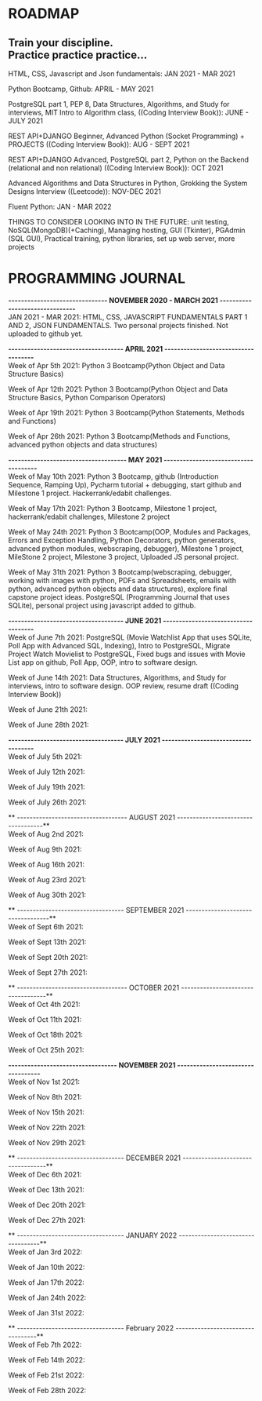 # ROADMAP

## Train your discipline. </br> Practice practice practice...

HTML, CSS, Javascript and Json fundamentals: JAN 2021 - MAR 2021


Python Bootcamp, Github: APRIL - MAY 2021


PostgreSQL part 1, PEP 8, Data Structures, Algorithms, and Study for interviews, MIT Intro to Algorithm class, ((Coding Interview Book)): JUNE - JULY 2021


REST API+DJANGO Beginner, Advanced Python (Socket Programming) + PROJECTS ((Coding Interview Book)): AUG - SEPT 2021


REST API+DJANGO Advanced, PostgreSQL part 2, Python on the Backend (relational and non relational) ((Coding Interview Book)): OCT 2021


Advanced Algorithms and Data Structures in Python, Grokking the System Designs Interview ((Leetcode)): NOV-DEC 2021


Fluent Python: JAN - MAR 2022


THINGS TO CONSIDER LOOKING INTO IN THE FUTURE: unit testing, NoSQL(MongoDB)(+Caching), Managing hosting, GUI (Tkinter), PGAdmin (SQL GUI), Practical training, python libraries, set up web server, more projects


# PROGRAMMING JOURNAL

**------------------------------- NOVEMBER 2020 - MARCH 2021 -------------------------------** </br>
JAN 2021 - MAR 2021: HTML, CSS, JAVASCRIPT FUNDAMENTALS PART 1 AND 2, JSON FUNDAMENTALS. Two personal projects finished. Not uploaded to github yet. 


**------------------------------------ APRIL 2021 ------------------------------------** </br>
Week of Apr 5th 2021: Python 3 Bootcamp(Python Object and Data Structure Basics)

Week of Apr 12th 2021: Python 3 Bootcamp(Python Object and Data Structure Basics, Python Comparison Operators)

Week of Apr 19th 2021: Python 3 Bootcamp(Python Statements, Methods and Functions)

Week of Apr 26th 2021: Python 3 Bootcamp(Methods and Functions, advanced python objects and data structures)


**------------------------------------- MAY 2021 -------------------------------------** </br>
Week of May 10th 2021: Python 3 Bootcamp, github (Introduction Sequence, Ramping Up), Pycharm tutorial + debugging, start github and Milestone 1 project. Hackerrank/edabit challenges.

Week of May 17th 2021: Python 3 Bootcamp, Milestone 1 project, hackerrank/edabit challenges, Milestone 2 project

Week of May 24th 2021: Python 3 Bootcamp(OOP, Modules and Packages, Errors and Exception Handling, Python Decorators, python generators, advanced python modules, webscraping, debugger), Milestone 1 project, MileStone 2 project, Milestone 3 project, Uploaded JS personal project.

Week of May 31th 2021: Python 3 Bootcamp(webscraping, debugger, working with images with python, PDFs and Spreadsheets, emails with python, advanced python objects and data structures), explore final capstone project ideas. PostgreSQL (Programming Journal that uses SQLite), personal project using javascript added to github.


**------------------------------------ JUNE 2021 ------------------------------------** </br>
Week of June 7th 2021: PostgreSQL (Movie Watchlist App that uses SQLite, Poll App with Advanced SQL, Indexing), Intro to PostgreSQL, Migrate Project Watch Movielist to PostgreSQL, Fixed bugs and issues with Movie List app on github, Poll App, OOP, intro to software design.

Week of June 14th 2021: Data Structures, Algorithms, and Study for interviews, intro to software design. OOP review, resume draft ((Coding Interview Book))

Week of June 21th 2021: 

Week of June 28th 2021: 


**------------------------------------ JULY 2021 ------------------------------------** </br>
Week of July 5th 2021: 

Week of July 12th 2021: 

Week of July 19th 2021: 

Week of July 26th 2021: 

**
----------------------------------- AUGUST 2021 -----------------------------------** </br>
Week of Aug 2nd 2021: 

Week of Aug 9th 2021: 

Week of Aug 16th 2021: 

Week of Aug 23rd 2021:

Week of Aug 30th 2021: 

**
---------------------------------- SEPTEMBER 2021 ----------------------------------** </br>
Week of Sept 6th 2021: 

Week of Sept 13th 2021: 

Week of Sept 20th 2021: 

Week of Sept 27th 2021: 

**
----------------------------------- OCTOBER 2021 -----------------------------------** </br>
Week of Oct 4th 2021: 

Week of Oct 11th 2021: 

Week of Oct 18th 2021: 

Week of Oct 25th 2021: 


**---------------------------------- NOVEMBER 2021 ----------------------------------** </br>
Week of Nov 1st 2021: 

Week of Nov 8th 2021: 

Week of Nov 15th 2021: 

Week of Nov 22th 2021:

Week of Nov 29th 2021:

**
---------------------------------- DECEMBER 2021 ----------------------------------** </br>
Week of Dec 6th 2021: 

Week of Dec 13th 2021: 

Week of Dec 20th 2021: 

Week of Dec 27th 2021: 

**
---------------------------------- JANUARY 2022 ----------------------------------** </br>
Week of Jan 3rd 2022:

Week of Jan 10th 2022:

Week of Jan 17th 2022:

Week of Jan 24th 2022:

Week of Jan 31st 2022:

**
---------------------------------- February 2022 ----------------------------------** </br>
Week of Feb 7th 2022:

Week of Feb 14th 2022:

Week of Feb 21st 2022:

Week of Feb 28th 2022: 































